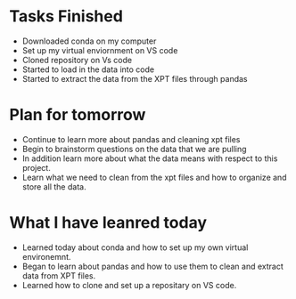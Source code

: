 Tasks Finished
===============
* Downloaded conda on my computer
* Set up my virtual enviornment on VS code 
* Cloned repository on Vs code
* Started to load in the data into code 
* Started to extract the data from the XPT files through pandas

Plan for tomorrow 
=================
* Continue to learn more about pandas and cleaning xpt files
* Begin to brainstorm questions on the data that we are pulling 
* In addition learn more about what the data means with respect to this project. 
* Learn what we need to clean from the xpt files and how to organize and store all the data. 



What I have leanred today 
==================
* Learned today about conda and how to set up my own virtual environemnt.
* Began to learn about pandas and how to use them to clean and extract data from XPT files.
* Learned how to clone and set up a repositary on VS code. 